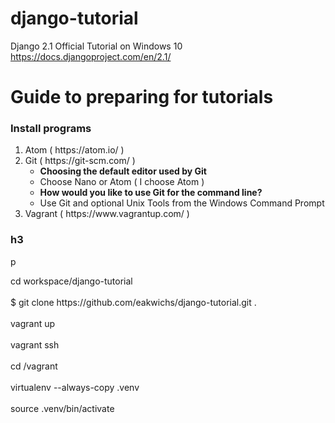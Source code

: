 # django-tutorial

Django 2.1 Official Tutorial on Windows 10<br>
https://docs.djangoproject.com/en/2.1/


<h1>Guide to preparing for tutorials</h1>

<h3>Install programs</h3>
<ol>
  <li>Atom ( https://atom.io/ )</li>
  <li>Git ( https://git-scm.com/ )
    <ul>
      <li><strong>Choosing the default editor used by Git</strong></li>
      <li>Choose Nano or Atom ( I choose Atom )</li>
      <li><strong>How would you like to use Git for the command line?</strong></li>
      <li>Use Git and optional Unix Tools from the Windows Command Prompt</li>
    </ul>
  </li>
  <li>Vagrant ( https://www.vagrantup.com/ )</li>
</ol>
<div>
  <h3>h3</h3>
  <p>p</p>
</div>
cd workspace/django-tutorial<br>
<br>
$ git clone https://github.com/eakwichs/django-tutorial.git .<br>
<br>
vagrant up<br>
<br>
vagrant ssh<br>
<br>
cd /vagrant<br>
<br>
virtualenv --always-copy .venv<br>
<br>
source .venv/bin/activate<br>
